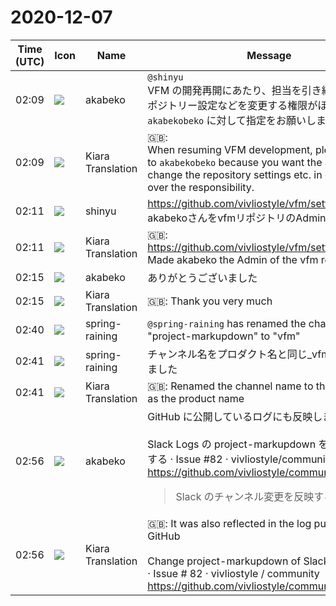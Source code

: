 # 2020-12-07

|Time (UTC)|Icon|Name|Message|
|---|---|---|---|
|02:09|![](https://avatars.slack-edge.com/2019-05-15/624511073651_25909952cd7a069ceed2_72.png)|akabeko|`@shinyu`<br>VFM の開発再開にあたり、担当を引き継ぐためにリポジトリー設定などを変更する権限がほしいので `akabekobeko` に対して指定をお願いします。|
|02:09|![](https://avatars.slack-edge.com/2019-08-21/732685848020_f3f20736795184660348_72.png)|Kiara Translation|🇬🇧: <br>When resuming VFM development, please specify to `akabekobeko` because you want the authority to change the repository settings etc. in order to take over the responsibility.|
|02:11|![](https://avatars.slack-edge.com/2018-04-27/354445776386_e258f5ed5ba887b08668_72.jpg)|shinyu|<https://github.com/vivliostyle/vfm/settings/access><br>akabekoさんをvfmリポジトリのAdminにしました|
|02:11|![](https://avatars.slack-edge.com/2019-08-21/732685848020_f3f20736795184660348_72.png)|Kiara Translation|🇬🇧: <https://github.com/vivliostyle/vfm/settings/access><br>Made akabeko the Admin of the vfm repository|
|02:15|![](https://avatars.slack-edge.com/2019-05-15/624511073651_25909952cd7a069ceed2_72.png)|akabeko|ありがとうございました|
|02:15|![](https://avatars.slack-edge.com/2019-08-21/732685848020_f3f20736795184660348_72.png)|Kiara Translation|🇬🇧: Thank you very much|
|02:40|![](https://secure.gravatar.com/avatar/1ac180f0868137292905c311b5fff781.jpg?s=72&d=https%3A%2F%2Fa.slack-edge.com%2Fdf10d%2Fimg%2Favatars%2Fava_0021-72.png)|spring-raining|`@spring-raining` has renamed the channel from "project-markupdown" to "vfm"|
|02:41|![](https://secure.gravatar.com/avatar/1ac180f0868137292905c311b5fff781.jpg?s=72&d=https%3A%2F%2Fa.slack-edge.com%2Fdf10d%2Fimg%2Favatars%2Fava_0021-72.png)|spring-raining|チャンネル名をプロダクト名と同じ_vfm_にrenameしました|
|02:41|![](https://avatars.slack-edge.com/2019-08-21/732685848020_f3f20736795184660348_72.png)|Kiara Translation|🇬🇧: Renamed the channel name to the same _vfm_ as the product name|
|02:56|![](https://avatars.slack-edge.com/2019-05-15/624511073651_25909952cd7a069ceed2_72.png)|akabeko|GitHub に公開しているログにも反映しました<br><br>Slack Logs の project-markupdown を vfm に変更する · Issue #82 · vivliostyle/community<br><https://github.com/vivliostyle/community/issues/82><br><blockquote>Slack のチャンネル変更を反映する。</blockquote>|
|02:56|![](https://avatars.slack-edge.com/2019-08-21/732685848020_f3f20736795184660348_72.png)|Kiara Translation|🇬🇧: It was also reflected in the log published on GitHub<br><br>Change project-markupdown of Slack Logs to vfm · Issue # 82 · vivliostyle / community<br><https://github.com/vivliostyle/community/issues/82>|
